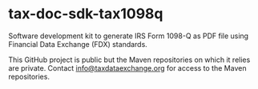 # tax-doc-sdk-tax1098q

Software development kit to generate IRS Form 1098-Q as PDF file using Financial Data Exchange (FDX) standards.

This GitHub project is public but the Maven repositories on which it relies are private. Contact info@taxdataexchange.org for access to the Maven repositories.

